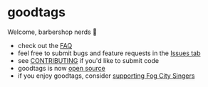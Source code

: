 # goodtags

Welcome, barbershop nerds 💙

- check out the [FAQ](./docs/FAQ.md)
- feel free to submit bugs and feature requests in the [Issues tab](./issues)
- see [CONTRIBUTING](./CONTRIBUTING.md) if you'd like to submit code
- goodtags is now [open source](LICENSE)
- if you enjoy goodtags, consider [supporting Fog City Singers](https://www.fogcitysingers.com/donate)
